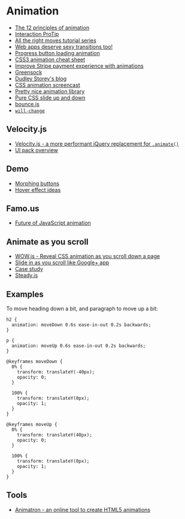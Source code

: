 # Animation

* [The 12 principles of animation](http://the12principles.tumblr.com/)
* [Interaction ProTip](http://aerotwist.com/tutorials/)
* [All the right moves tutorial series](https://vimeo.com/channels/alltherightmoves/)
* [Web apps deserve sexy transitions too!](https://medium.com/design-ux/8068a5e4cb82)
* [Progress button loading animation](http://tympanus.net/Development/ProgressButtonStyles/)
* [CSS3 animation cheat sheet](http://www.justinaguilar.com/animations/)
* [Improve Stripe payment experience with animations](https://medium.com/p/3d1b0a9b810e)
* [Greensock](http://www.greensock.com/)
* [Dudley Storey's blog](http://demosthenes.info/blog)
* [CSS animation screencast](https://vimeo.com/channels/alltherightmoves/)
* [Pretty nice animation library](http://anijs.github.io/)
* [Pure CSS slide up and down](http://davidwalsh.name/css-slide)
* [bounce.js](http://bouncejs.com/)
* [`will-change`](http://dev.opera.com/articles/css-will-change-property/)

## Velocity.js

* [Velocity.js - a more performant jQuery replacement for `.animate()`](http://css-tricks.com/improving-ui-animation-workflow-velocity-js/)
* [UI pack overview](https://www.youtube.com/watch?v=CdwvR6a39Tg&hd=1)


## Demo

* [Morphing buttons](http://tympanus.net/codrops/2014/05/12/morphing-buttons-concept/)
* [Hover effect ideas](http://tympanus.net/Development/HoverEffectIdeas/)


## Famo.us

* [Future of JavaScript animation](http://blog.percolatestudio.com/engineering/the-future-of-javascript-animation-with-famous/)


## Animate as you scroll

* [WOW.js - Reveal CSS animation as you scroll down a page](https://github.com/matthieua/WOW)
* [Slide in as you scroll like Google+ app](http://css-tricks.com/slide-in-as-you-scroll-down-boxes/)
* [Case study](http://www.justinaguilar.com/)
* [Steady.js](http://lafikl.github.io/steady.js/)

## Examples

To move heading down a bit, and paragraph to move up a bit:

```
h2 {
  animation: moveDown 0.6s ease-in-out 0.2s backwards;
}

p {
  animation: moveUp 0.6s ease-in-out 0.2s backwards;
}

@keyframes moveDown {
  0% {
    transform: translateY(-40px);
    opacity: 0;
  }
  
  100% {
    transform: translateY(0px);
    opacity: 1;
  }
}

@keyframes moveUp {
  0% {
    transform: translateY(40px);
    opacity: 0;
  }
  
  100% {
    transform: translateY(0px);
    opacity: 1;
  }
}
```

## Tools

* [Animatron - an online tool to create HTML5 animations](http://animatron.com/)
